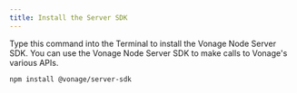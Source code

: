 ```yaml
---
title: Install the Server SDK
---
```


Type this command into the Terminal to install the Vonage Node Server SDK. You can use the Vonage Node Server SDK to make calls to Vonage's various APIs.

```sh
npm install @vonage/server-sdk
```
